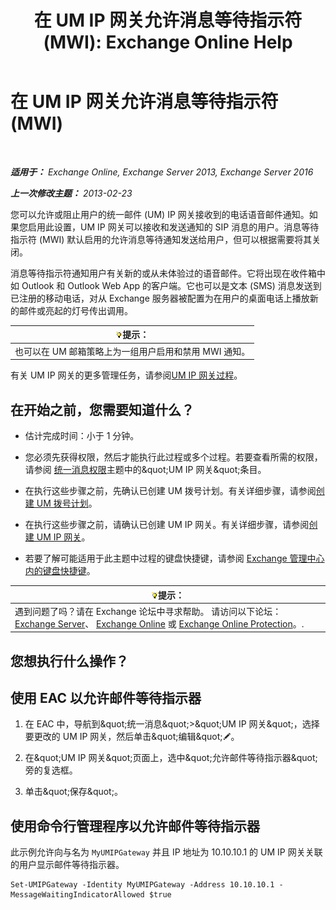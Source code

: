 ﻿---
title: '在 UM IP 网关允许消息等待指示符 (MWI): Exchange Online Help'
TOCTitle: 在 UM IP 网关允许消息等待指示符 (MWI)
ms:assetid: 5667e37c-48c6-4659-9dc9-94b1dd8ba232
ms:mtpsurl: https://technet.microsoft.com/zh-cn/library/Dd297995(v=EXCHG.150)
ms:contentKeyID: 50490609
ms.date: 05/23/2018
mtps_version: v=EXCHG.150
ms.translationtype: MT
---

# 在 UM IP 网关允许消息等待指示符 (MWI)

 

_**适用于：** Exchange Online, Exchange Server 2013, Exchange Server 2016_

_**上一次修改主题：** 2013-02-23_

您可以允许或阻止用户的统一邮件 (UM) IP 网关接收到的电话语音邮件通知。如果您启用此设置，UM IP 网关可以接收和发送通知的 SIP 消息的用户。消息等待指示符 (MWI) 默认启用的允许消息等待通知发送给用户，但可以根据需要将其关闭。

消息等待指示符通知用户有关新的或从未体验过的语音邮件。它将出现在收件箱中如 Outlook 和 Outlook Web App 的客户端。它也可以是文本 (SMS) 消息发送到已注册的移动电话，对从 Exchange 服务器被配置为在用户的桌面电话上播放新的邮件或亮起的灯号传出调用。

<table>
<thead>
<tr class="header">
<th><img src="images/Bb124558.tip(EXCHG.150).gif" title="提示" alt="提示" />提示：</th>
</tr>
</thead>
<tbody>
<tr class="odd">
<td>也可以在 UM 邮箱策略上为一组用户启用和禁用 MWI 通知。</td>
</tr>
</tbody>
</table>


有关 UM IP 网关的更多管理任务，请参阅[UM IP 网关过程](um-ip-gateway-procedures-exchange-2013-help.md)。

## 在开始之前，您需要知道什么？

  - 估计完成时间：小于 1 分钟。

  - 您必须先获得权限，然后才能执行此过程或多个过程。若要查看所需的权限，请参阅 [统一消息权限](unified-messaging-permissions-exchange-2013-help.md)主题中的\&quot;UM IP 网关\&quot;条目。

  - 在执行这些步骤之前，先确认已创建 UM 拨号计划。有关详细步骤，请参阅[创建 UM 拨号计划](create-a-um-dial-plan-exchange-2013-help.md)。

  - 在执行这些步骤之前，请确认已创建 UM IP 网关。有关详细步骤，请参阅[创建 UM IP 网关](create-a-um-ip-gateway-exchange-2013-help.md)。

  - 若要了解可能适用于此主题中过程的键盘快捷键，请参阅 [Exchange 管理中心内的键盘快捷键](keyboard-shortcuts-in-the-exchange-admin-center-exchange-online-protection-help.md)。

<table>
<thead>
<tr class="header">
<th><img src="images/Bb124558.tip(EXCHG.150).gif" title="提示" alt="提示" />提示：</th>
</tr>
</thead>
<tbody>
<tr class="odd">
<td>遇到问题了吗？请在 Exchange 论坛中寻求帮助。 请访问以下论坛：<a href="https://go.microsoft.com/fwlink/p/?linkid=60612">Exchange Server</a>、 <a href="https://go.microsoft.com/fwlink/p/?linkid=267542">Exchange Online</a> 或 <a href="https://go.microsoft.com/fwlink/p/?linkid=285351">Exchange Online Protection</a>。.</td>
</tr>
</tbody>
</table>


## 您想执行什么操作？

## 使用 EAC 以允许邮件等待指示器

1.  在 EAC 中，导航到\&quot;统一消息\&quot;\>\&quot;UM IP 网关\&quot;，选择要更改的 UM IP 网关，然后单击\&quot;编辑\&quot;![编辑图标](images/Bb124582.6f53ccb2-1f13-4c02-bea0-30690e6ea71d(EXCHG.150).gif "编辑图标")。

2.  在\&quot;UM IP 网关\&quot;页面上，选中\&quot;允许邮件等待指示器\&quot;旁的复选框。

3.  单击\&quot;保存\&quot;。

## 使用命令行管理程序以允许邮件等待指示器

此示例允许向与名为 `MyUMIPGateway` 并且 IP 地址为 10.10.10.1 的 UM IP 网关关联的用户显示邮件等待指示器。

    Set-UMIPGateway -Identity MyUMIPGateway -Address 10.10.10.1 -MessageWaitingIndicatorAllowed $true

